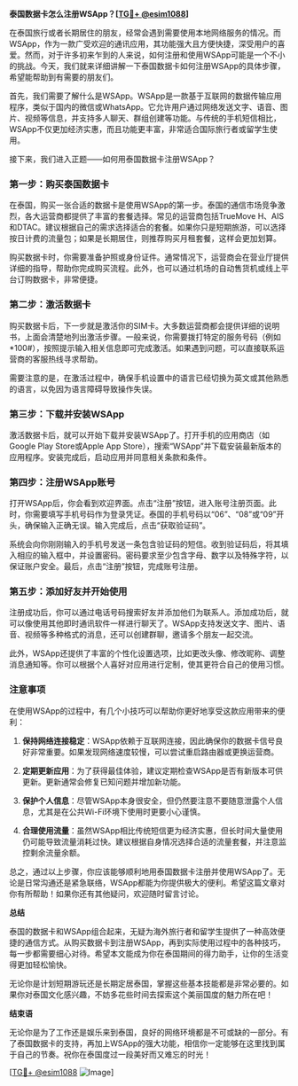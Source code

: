 **泰国数据卡怎么注册WSApp？[[TG💪+ @esim1088](https://t.me/s/esim1088)]**

在泰国旅行或者长期居住的朋友，经常会遇到需要使用本地网络服务的情况。而WSApp，作为一款广受欢迎的通讯应用，其功能强大且方便快捷，深受用户的喜爱。然而，对于许多初来乍到的人来说，如何注册和使用WSApp可能是一个不小的挑战。今天，我们就来详细讲解一下泰国数据卡如何注册WSApp的具体步骤，希望能帮助到有需要的朋友们。

首先，我们需要了解什么是WSApp。WSApp是一款基于互联网的数据传输应用程序，类似于国内的微信或WhatsApp。它允许用户通过网络发送文字、语音、图片、视频等信息，并支持多人聊天、群组创建等功能。与传统的手机短信相比，WSApp不仅更加经济实惠，而且功能更丰富，非常适合国际旅行者或留学生使用。

接下来，我们进入正题——如何用泰国数据卡注册WSApp？

### 第一步：购买泰国数据卡

在泰国，购买一张合适的数据卡是使用WSApp的第一步。泰国的通信市场竞争激烈，各大运营商都提供了丰富的套餐选择。常见的运营商包括TrueMove H、AIS和DTAC。建议根据自己的需求选择适合的套餐。如果你只是短期旅游，可以选择按日计费的流量包；如果是长期居住，则推荐购买月租套餐，这样会更加划算。

购买数据卡时，你需要准备护照或身份证件。通常情况下，运营商会在营业厅提供详细的指导，帮助你完成购买流程。此外，也可以通过机场的自动售货机或线上平台订购数据卡，非常便捷。

### 第二步：激活数据卡

购买数据卡后，下一步就是激活你的SIM卡。大多数运营商都会提供详细的说明书，上面会清楚地列出激活步骤。一般来说，你需要拨打特定的服务号码（例如*100#），按照提示输入相关信息即可完成激活。如果遇到问题，可以直接联系运营商的客服热线寻求帮助。

需要注意的是，在激活过程中，确保手机设置中的语言已经切换为英文或其他熟悉的语言，以免因为语言障碍导致操作失误。

### 第三步：下载并安装WSApp

激活数据卡后，就可以开始下载并安装WSApp了。打开手机的应用商店（如Google Play Store或Apple App Store），搜索“WSApp”并下载安装最新版本的应用程序。安装完成后，启动应用并同意相关条款和条件。

### 第四步：注册WSApp账号

打开WSApp后，你会看到欢迎界面。点击“注册”按钮，进入账号注册页面。此时，你需要填写手机号码作为登录凭证。泰国的手机号码以“06”、“08”或“09”开头，确保输入正确无误。输入完成后，点击“获取验证码”。

系统会向你刚刚输入的手机号发送一条包含验证码的短信。收到验证码后，将其填入相应的输入框中，并设置密码。密码要求至少包含字母、数字以及特殊字符，以保证账户安全。最后，点击“注册”按钮，完成账号注册。

### 第五步：添加好友并开始使用

注册成功后，你可以通过电话号码搜索好友并添加他们为联系人。添加成功后，就可以像使用其他即时通讯软件一样进行聊天了。WSApp支持发送文字、图片、语音、视频等多种格式的消息，还可以创建群聊，邀请多个朋友一起交流。

此外，WSApp还提供了丰富的个性化设置选项，比如更改头像、修改昵称、调整消息通知等。你可以根据个人喜好对应用进行定制，使其更符合自己的使用习惯。

### 注意事项

在使用WSApp的过程中，有几个小技巧可以帮助你更好地享受这款应用带来的便利：

1. **保持网络连接稳定**：WSApp依赖于互联网连接，因此确保你的数据卡信号良好非常重要。如果发现网络速度较慢，可以尝试重启路由器或更换运营商。

2. **定期更新应用**：为了获得最佳体验，建议定期检查WSApp是否有新版本可供更新。更新通常会修复已知问题并增加新功能。

3. **保护个人信息**：尽管WSApp本身很安全，但仍然要注意不要随意泄露个人信息，尤其是在公共Wi-Fi环境下使用时更要小心谨慎。

4. **合理使用流量**：虽然WSApp相比传统短信更为经济实惠，但长时间大量使用仍可能导致流量消耗过快。建议根据自身情况选择合适的流量套餐，并注意监控剩余流量余额。

总之，通过以上步骤，你应该能够顺利地用泰国数据卡注册并使用WSApp了。无论是日常沟通还是紧急联络，WSApp都能为你提供极大的便利。希望这篇文章对你有所帮助！如果你还有其他疑问，欢迎随时留言讨论。

**总结**

泰国的数据卡和WSApp组合起来，无疑为海外旅行者和留学生提供了一种高效便捷的通信方式。从购买数据卡到注册WSApp，再到实际使用过程中的各种技巧，每一步都需要细心对待。希望本文能成为你在泰国期间的得力助手，让你的生活变得更加轻松愉快。

无论你是计划短期游玩还是长期定居泰国，掌握这些基本技能都是非常必要的。如果你对泰国文化感兴趣，不妨多花些时间去探索这个美丽国度的魅力所在吧！

**结束语**

无论你是为了工作还是娱乐来到泰国，良好的网络环境都是不可或缺的一部分。有了泰国数据卡的支持，再加上WSApp的强大功能，相信你一定能够在这里找到属于自己的节奏。祝你在泰国度过一段美好而又难忘的时光！

[[TG💪+ @esim1088](https://t.me/s/esim1088) ![Image](https://i.postimg.cc/4NQfJmqS/Snipaste-2025-05-13-00-14-12.png)]